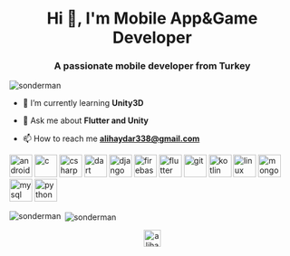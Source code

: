 
<h1 align="center">Hi 👋, I'm Mobile App&Game Developer</h1>
<h3 align="center">A passionate mobile developer from Turkey</h3>

<p align="left"> <img src="https://komarev.com/ghpvc/?username=sonderman" alt="sonderman" /> </p>

- 🌱 I’m currently learning **Unity3D**

- 💬 Ask me about **Flutter and Unity**

- 📫 How to reach me **alihaydar338@gmail.com**

<p align="left"><img src="https://devicons.github.io/devicon/devicon.git/icons/android/android-original-wordmark.svg" alt="android" width="40" height="40"/> <img src="https://devicons.github.io/devicon/devicon.git/icons/c/c-original.svg" alt="c" width="40" height="40"/> <img src="https://devicons.github.io/devicon/devicon.git/icons/csharp/csharp-original.svg" alt="csharp" width="40" height="40"/> <img src="https://www.vectorlogo.zone/logos/dartlang/dartlang-icon.svg" alt="dart" width="40" height="40"/> <img src="https://devicons.github.io/devicon/devicon.git/icons/django/django-original.svg" alt="django" width="40" height="40"/> <img src="https://www.vectorlogo.zone/logos/firebase/firebase-icon.svg" alt="firebase" width="40" height="40"/> <img src="https://www.vectorlogo.zone/logos/flutterio/flutterio-icon.svg" alt="flutter" width="40" height="40"/> <img src="https://www.vectorlogo.zone/logos/git-scm/git-scm-icon.svg" alt="git" width="40" height="40"/> <img src="https://www.vectorlogo.zone/logos/kotlinlang/kotlinlang-icon.svg" alt="kotlin" width="40" height="40"/> <img src="https://devicons.github.io/devicon/devicon.git/icons/linux/linux-original.svg" alt="linux" width="40" height="40"/> <img src="https://devicons.github.io/devicon/devicon.git/icons/mongodb/mongodb-original-wordmark.svg" alt="mongodb" width="40" height="40"/> <img src="https://devicons.github.io/devicon/devicon.git/icons/mysql/mysql-original-wordmark.svg" alt="mysql" width="40" height="40"/> <img src="https://devicons.github.io/devicon/devicon.git/icons/python/python-original.svg" alt="python" width="40" height="40"/></p>

<p><img align="left" src="https://github-readme-stats.vercel.app/api/top-langs/?username=sonderman&layout=compact" alt="sonderman" /></p>

<p>&nbsp;<img align="center" src="https://github-readme-stats.vercel.app/api?username=sonderman&show_icons=true" alt="sonderman" /></p>

<p align="center">
<a href="https://linkedin.com/in/alihaydar-ayar-b45a4315b" target="blank"><img align="center" src="https://cdn.jsdelivr.net/npm/simple-icons@3.0.1/icons/linkedin.svg" alt="alihaydar-ayar" height="30" width="30" /></a>
</p>
